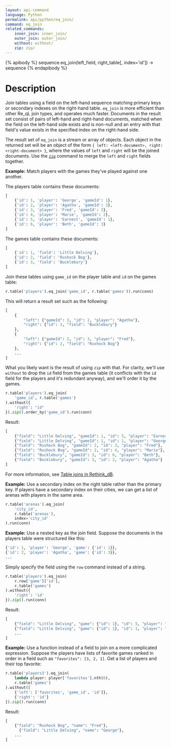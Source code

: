 ```yaml
---
layout: api-command
language: Python
permalink: api/python/eq_join/
command: eq_join
related_commands:
    inner_join: inner_join/
    outer_join: outer_join/
    without: without/
    zip: zip/
---
```



{% apibody %}
sequence.eq_join(left_field, right_table[, index='id']) &rarr; sequence
{% endapibody %}

# Description #

Join tables using a field on the left-hand sequence matching primary keys or secondary indexes on the right-hand table. `eq_join` is more efficient than other Re_qL join types, and operates much faster. Documents in the result set consist of pairs of left-hand and right-hand documents, matched when the field on the left-hand side exists and is non-null and an entry with that field's value exists in the specified index on the right-hand side.

The result set of `eq_join` is a stream or array of objects. Each object in the returned set will be an object of the form `{ left: <left-document>, right: <right-document> }`, where the values of `left` and `right` will be the joined documents. Use the <code><a href="/api/python/zip/">zip</a></code> command to merge the `left` and `right` fields together.

**Example:** Match players with the games they've played against one another.

The players table contains these documents:

```py
[
    {'id': 1, 'player': 'George', 'gameId': 1},
    {'id': 2, 'player': 'Agatha', 'gameId': 3},
    {'id': 3, 'player': 'Fred', 'gameId': 2},
    {'id': 4, 'player': 'Marie', 'gameId': 2},
    {'id': 5, 'player': 'Earnest', 'gameId': 1},
    {'id': 6, 'player': 'Beth', 'gameId': 3}
]
```

The games table contains these documents:

```py
[
    {'id': 1, 'field': 'Little Delving'},
    {'id': 2, 'field': 'Rushock Bog'},
    {'id': 3, 'field': 'Bucklebury'}
]
```

Join these tables using `game_id` on the player table and `id` on the games table:

```py
r.table('players').eq_join('game_id', r.table('games')).run(conn)
```

This will return a result set such as the following:

```py
[
    {
        "left": {"gameId": 3, "id": 2, "player": "Agatha"},
        "right": {"id": 3, "field": "Bucklebury"}
    },
    {
        "left": {"gameId": 2, "id": 3, "player": "Fred"},
        "right": {"id": 2, "field": "Rushock Bog"}
    },
    ...
]
```

What you likely want is the result of using `zip` with that. For clarity, we'll use `without` to drop the `id` field from the games table (it conflicts with the `id` field for the players and it's redundant anyway), and we'll order it by the games.

```py
r.table('players').eq_join(
    'game_id', r.table('games')
).without({
    'right': "id"
}).zip().order_by('game_id').run(conn)
```

Result:

```py
[
    {"field": "Little Delving", "gameId": 1, "id": 5, "player": "Earnest"},
    {"field": "Little Delving", "gameId": 1, "id": 1, "player": "George"},
    {"field": "Rushock Bog", "gameId": 2, "id": 3, "player": "Fred"},
    {"field": "Rushock Bog", "gameId": 2, "id": 4, "player": "Marie"},
    {"field": "Bucklebury", "gameId": 3, "id": 6, "player": "Beth"},
    {"field": "Bucklebury", "gameId": 3, "id": 2, "player": "Agatha"}
]
```

For more information, see [Table joins in Rethink_dB](/docs/table-joins/).

**Example:** Use a secondary index on the right table rather than the primary key. If players have a secondary index on their cities, we can get a list of arenas with players in the same area.

```py
r.table('arenas').eq_join(
    'city_id',
    r.table('arenas'),
    index='city_id'
).run(conn)
```

**Example:** Use a nested key as the join field. Suppose the documents in the players table were structured like this:

```py
{'id': 1, 'player': 'George', 'game': {'id': 1}},
{'id': 2, 'player': 'Agatha', 'game': {'id': 3}},
...
```

Simply specify the field using the `row` command instead of a string.

```py
r.table('players').eq_join(
    r.row['game']['id'],
    r.table('games')
).without({
    'right': 'id'
}).zip().run(conn)
```

Result:

```py
[
    {"field": "Little Delving", "game": {"id": 1}, "id": 5, "player": "Earnest"},
    {"field": "Little Delving", "game": {"id": 1}, "id": 1, "player": "George"},
    ...
]
```

**Example:** Use a function instead of a field to join on a more complicated expression. Suppose the players have lists of favorite games ranked in order in a field such as `"favorites": [3, 2, 1]`. Get a list of players and their top favorite:

```py
r.table('players3').eq_join(
    lambda player: player['favorites'].nth(0),
    r.table('games')
).without([
    {'left': ['favorites', 'game_id', 'id']},
    {'right': 'id'}
]).zip().run(conn)
```

Result:

```py
[
  	{"field": "Rushock Bog", "name": "Fred"},
	  {"field": "Little Delving", "name": "George"},
  	...
]
```

